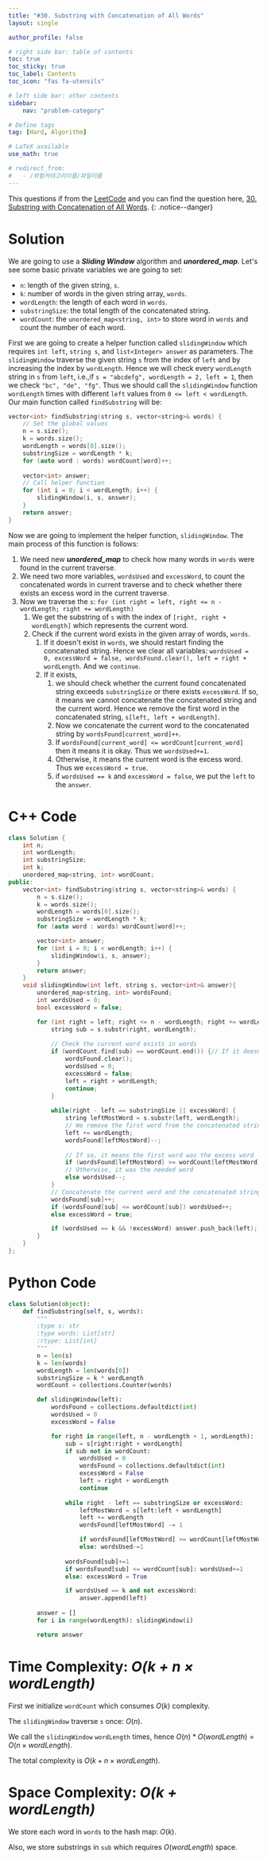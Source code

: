```yaml
---
title: "#30. Substring with Concatenation of All Words"
layout: single

author_profile: false

# right side bar: table of contents
toc: true
toc_sticky: true
toc_label: Contents
toc_icon: "fas fa-utensils"

# left side bar: other contents
sidebar:
    nav: "problem-category"

# Define tags
tag: [Hard, Algorithm]

# LaTeX available
use_math: true

# redirect_from:
#   - /위험카테고리이름/파일이름
---
```


This questions if from the [LeetCode](https://leetcode.com) and you can find the question here, [30. Substring with Concatenation of All Words](https://leetcode.com/problems/substring-with-concatenation-of-all-words/).
{: .notice--danger}

# Solution
We are going to use a ***Sliding Window*** algorithm and ***unordered_map***. Let's see some basic private variables we are going to set:

+ `n`: length of the given string, `s`.
+ `k`: number of words in the given string array, `words`.
+ `wordLength`: the length of each word in `words`.
+ `substringSize`: the total length of the concatenated string.
+ `wordCount`: the `unordered_map<string, int>` to store word in `words` and count the number of each word.

First we are going to create a helper function called `slidingWindow` which requires `int left`, `string s`, and `list<Integer> answer` as parameters. The `slidingWindow` traverse the given string `s` from the index of `left` and by increasing the index by `wordLength`. Hence we will check every `wordLength` string in `s` from `left`, i.e.,if `s = "abcdefg", wordLength = 2, left = 1`, then we check `"bc", "de", "fg"`. Thus we should call the `slidingWindow` function `wordLength` times with different `left` values from `0 <= left < wordLength`. Our main function called `findSubstring` will be:

~~~c++
vector<int> findSubstring(string s, vector<string>& words) {
    // Set the global values
    n = s.size();
    k = words.size();
    wordLength = words[0].size();
    substringSize = wordLength * k;
    for (auto word : words) wordCount[word]++;
    
    vector<int> answer;
    // Call helper function
    for (int i = 0; i < wordLength; i++) {
        slidingWindow(i, s, answer);
    }
    return answer;
}
~~~

Now we are going to implement the helper function, `slidingWindow`. The main process of this function is follows:

1. We need new ***unordered_map*** to check how many words in `words` were found in the current traverse.
2. We need two more variables, `wordsUsed` and `excessWord`,  to count the concatenated words in current traverse and to check whether there exists an excess word in the current traverse.
3. Now we traverse the `s`: `for (int right = left, right <= n - wordLength; right += wordLength)`
   1. We get the substring of `s` with the index of `[right, right + wordLength]` which represents the current word.
   2. Check if the current word exists in the given array of words, `words`.
      1. If it doesn't exist in `words`, we should restart finding the concatenated string. Hence we clear all variables: `wordsUsed = 0, excessWord = false, wordsFound.clear(), left = right + wordLength`. And we `continue`.
      2. If it exists, 
         1. we should check whether the current found concatenated string exceeds `substringSize` or there exists `excessWord`. If so, it means we cannot concatenate the concatenated string and the current word. Hence we remove the first word in the concatenated string, `s[left, left + wordLength]`.
         2. Now  we concatenate the current word to the concatenated string by `wordsFound[current_word]++`.
         3. If `wordsFound[current_word] <= wordCount[current_word]` then it means it is okay. Thus we `wordsUsed+=1`.
         4. Otherwise, it means the current word is the excess word. Thus we `excessWord = true`.
         5. if `wordsUsed == k` and `excessWord = false`, we put the `left` to the `answer`.

# C++ Code
```c++
class Solution {
    int n;
    int wordLength;
    int substringSize;
    int k;
    unordered_map<string, int> wordCount;
public:
    vector<int> findSubstring(string s, vector<string>& words) {
        n = s.size();
        k = words.size();
        wordLength = words[0].size();
        substringSize = wordLength * k;
        for (auto word : words) wordCount[word]++;

        vector<int> answer;
        for (int i = 0; i < wordLength; i++) {
            slidingWindow(i, s, answer);
        }
        return answer;
    }
    void slidingWindow(int left, string s, vector<int>& answer){
        unordered_map<string, int> wordsFound;
        int wordsUsed = 0;
        bool excessWord = false;

        for (int right = left; right <= n - wordLength; right += wordLength) {
            string sub = s.substr(right, wordLength);
            
            // Check the current word exists in words
            if (wordCount.find(sub) == wordCount.end()) {// If it doesn't exist in words
                wordsFound.clear();
                wordsUsed = 0;
                excessWord = false;
                left = right + wordLength;
                continue;
            }
            
            while(right - left == substringSize || excessWord) {
                string leftMostWord = s.substr(left, wordLength);
                // We remove the first word from the concatenated string
                left += wordLength;
                wordsFound[leftMostWord]--;
				
                // If so, it means the first word was the excess word
                if (wordsFound[leftMostWord] >= wordCount[leftMostWord])excessWord = false;
                // Otherwise, it was the needed word
                else wordsUsed--;
            }
            // Concatenate the current word and the concatenated string
            wordsFound[sub]++;
            if (wordsFound[sub] <= wordCount[sub]) wordsUsed++;
            else excessWord = true;

            if (wordsUsed == k && !excessWord) answer.push_back(left);
        }
    }
};
```

# Python Code
~~~python
class Solution(object):
    def findSubstring(self, s, words):
        """
        :type s: str
        :type words: List[str]
        :rtype: List[int]
        """
        n = len(s)
        k = len(words)
        wordLength = len(words[0])
        substringSize = k * wordLength
        wordCount = collections.Counter(words)

        def slidingWindow(left):
            wordsFound = collections.defaultdict(int)
            wordsUsed = 0
            excessWord = False

            for right in range(left, n - wordLength + 1, wordLength):
                sub = s[right:right + wordLength]
                if sub not in wordCount:
                    wordsUsed = 0
                    wordsFound = collections.defaultdict(int)
                    excessWord = False
                    left = right + wordLength
                    continue
                
                while right - left == substringSize or excessWord:
                    leftMostWord = s[left:left + wordLength]
                    left += wordLength
                    wordsFound[leftMostWord] -= 1

                    if wordsFound[leftMostWord] >= wordCount[leftMostWord]: excessWord = False
                    else: wordsUsed-=1
                
                wordsFound[sub]+=1
                if wordsFound[sub] <= wordCount[sub]: wordsUsed+=1
                else: excessWord = True

                if wordsUsed == k and not excessWord:
                    answer.append(left)
        
        answer = []
        for i in range(wordLength): slidingWindow(i)

        return answer
~~~

# Time Complexity: *$O(k + n \times wordLength)$*
First we initialize `wordCount` which consumes $O(k)$ complexity.

The `slidingWindow` traverse `s` once: $O(n)$.

We call the `slidingWindow` `wordLength` times, hence $O(n) * O(wordLength) = O(n \times wordLength)$.

The total complexity is $O(k + n \times wordLength)$.

# Space Complexity: *$O(k + wordLength)$*
We store each word in `words` to the hash map: $O(k)$.

Also, we store substrings in `sub` which requires $O(wordLength)$ space.
